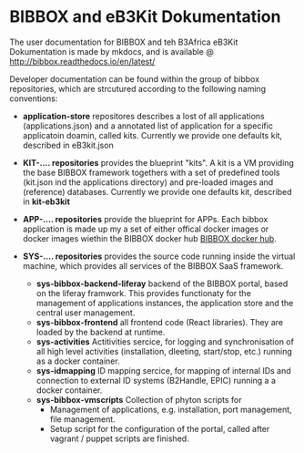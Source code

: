 # BIBBOX and eB3Kit Dokumentation

The user documentation for BIBBOX and teh B3Africa eB3Kit Dokumentation is made by mkdocs, and is available @ http://bibbox.readthedocs.io/en/latest/

Developer documentation can be found within the group of bibbox repositories, which are strcutured according to the following naming conventions:

* **application-store** repositores describes a lost of all applications (applications.json) and a annotated list of application for a 
    specific applicatoin doamin, called kits. Currently we provide one defaults kit, described in eB3kit.json 

* **KIT-.... repositories** provides the blueprint "kits". A kit is a VM providing the base BIBBOX framework togethers with a set of predefined 
   tools (kit.json ind the applications directory) and pre-loaded images and (reference) databases.  Currently we provide one defaults kit, 
   described in  **kit-eb3kit**

* **APP-.... repositories** provide the blueprint for APPs. Each bibbox application is made up my a set of either offical docker images or 
   docker images wiethin the BIBBOX docker hub [BIBBOX docker hub](https://hub.docker.com/r/bibbox/). 

* **SYS-.... repositories** provides the source code running inside the virtual machine, which provides all services of the BIBBOX SaaS framework. 
  * **sys-bibbox-backend-liferay** backend of the BIBBOX portal, based on the liferay framwork. This provides functionaty for the management of 
     applications instances, the application store and the central user management. 
  * **sys-bibbox-frontend** all frontend code (React libraries). They are loaded by the backend at runtime. 
  * **sys-activities** Actitivities sercice, for logging and synchronisation of all high level activities (installation, dleeting, start/stop, etc.) 
          running as a docker container.  
  * **sys-idmapping** ID mapping sercice, for mapping of internal IDs and connection to external ID systems (B2Handle, EPIC) running a a docker container. 
  * **sys-bibbox-vmscripts** Collection of phyton scripts for
     * Management of applications, e.g. installation, port management, file management.
     * Setup script for the configuration of the portal, called after vagrant / puppet scripts are finished.
     
